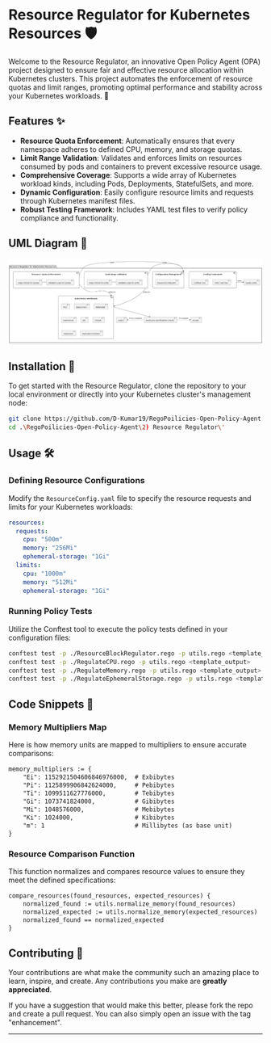 # Resource Regulator for Kubernetes Resources 🛡️

Welcome to the Resource Regulator, an innovative Open Policy Agent (OPA) project designed to ensure fair and effective resource allocation within Kubernetes clusters. This project automates the enforcement of resource quotas and limit ranges, promoting optimal performance and stability across your Kubernetes workloads. 🌟

## Features ✨

- **Resource Quota Enforcement**: Automatically ensures that every namespace adheres to defined CPU, memory, and storage quotas.
- **Limit Range Validation**: Validates and enforces limits on resources consumed by pods and containers to prevent excessive resource usage.
- **Comprehensive Coverage**: Supports a wide array of Kubernetes workload kinds, including Pods, Deployments, StatefulSets, and more.
- **Dynamic Configuration**: Easily configure resource limits and requests through Kubernetes manifest files.
- **Robust Testing Framework**: Includes YAML test files to verify policy compliance and functionality.

## UML Diagram 🌟

![Resource Regulation Diagram](./resource_regulation_diagram.png "Resource Regulation Diagram")

## Installation 🚀

To get started with the Resource Regulator, clone the repository to your local environment or directly into your Kubernetes cluster's management node:

```bash
git clone https://github.com/D-Kumar19/RegoPoilicies-Open-Policy-Agent.git
cd .\RegoPoilicies-Open-Policy-Agent\2) Resource Regulator\'
```

## Usage 🛠️

### Defining Resource Configurations

Modify the `ResourceConfig.yaml` file to specify the resource requests and limits for your Kubernetes workloads:

```yaml
resources:
  requests:
    cpu: "500m"
    memory: "256Mi"
    ephemeral-storage: "1Gi"
  limits:
    cpu: "1000m"
    memory: "512Mi"
    ephemeral-storage: "1Gi"
```

### Running Policy Tests

Utilize the Conftest tool to execute the policy tests defined in your configuration files:

```bash
conftest test -p ./ResourceBlockRegulator.rego -p utils.rego <template_output>
conftest test -p ./RegulateCPU.rego -p utils.rego <template_output>
conftest test -p ./RegulateMemory.rego -p utils.rego <template_output>
conftest test -p ./RegulateEphemeralStorage.rego -p utils.rego <template_output>
```

## Code Snippets 📝

### Memory Multipliers Map

Here is how memory units are mapped to multipliers to ensure accurate comparisons:

```rego
memory_multipliers := {
    "Ei": 1152921504606846976000,  # Exbibytes
    "Pi": 1125899906842624000,     # Pebibytes
    "Ti": 1099511627776000,        # Tebibytes
    "Gi": 1073741824000,           # Gibibytes
    "Mi": 1048576000,              # Mebibytes
    "Ki": 1024000,                 # Kibibytes
    "m": 1                         # Millibytes (as base unit)
}
```

### Resource Comparison Function

This function normalizes and compares resource values to ensure they meet the defined specifications:

```rego
compare_resources(found_resources, expected_resources) {
    normalized_found := utils.normalize_memory(found_resources)
    normalized_expected := utils.normalize_memory(expected_resources)
    normalized_found == normalized_expected
}
```

## Contributing 🤝

Your contributions are what make the community such an amazing place to learn, inspire, and create. Any contributions you make are **greatly appreciated**.

If you have a suggestion that would make this better, please fork the repo and create a pull request. You can also simply open an issue with the tag "enhancement".

---